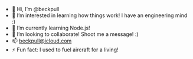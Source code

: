 - 👋 Hi, I’m @beckpull
- 👀 I’m interested in learning how things work! I have an engineering mind :)
- 🌱 I’m currently learning Node.js!
- 💞️ I’m looking to collaborate! Shoot me a message! :)
- 📫 beckpull@icloud.com
- ⚡ Fun fact: I used to fuel aircraft for a living!

